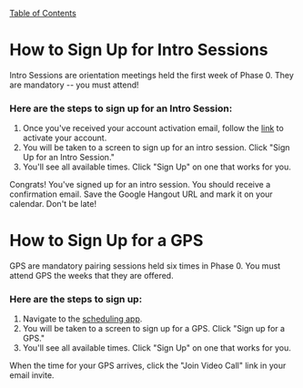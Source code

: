 [Table of Contents](readme.md)

# How to Sign Up for Intro Sessions

Intro Sessions are orientation meetings held the first week of Phase 0. They are mandatory -- you must attend!

### Here are the steps to sign up for an Intro Session:

1. Once you've received your account activation email, follow the [link](https://phase0.devbootcamp.com) to activate your account.
2. You will be taken to a screen to sign up for an intro session. Click "Sign Up for an Intro Session."
3. You'll see all available times. Click "Sign Up" on one that works for you.

Congrats! You've signed up for an intro session. You should receive a confirmation email. Save the Google Hangout URL and mark it on your calendar. Don't be late!

# How to Sign Up for a GPS

GPS are mandatory pairing sessions held six times in Phase 0. You must attend GPS the weeks that they are offered.

### Here are the steps to sign up:

1. Navigate to the [scheduling app](https://phase0.devbootcamp.com/login).
2. You will be taken to a screen to sign up for a GPS. Click "Sign up for a GPS."
3. You'll see all available times. Click "Sign Up" on one that works for you.

When the time for your GPS arrives, click the "Join Video Call" link in your email invite.

